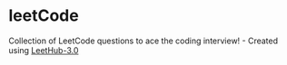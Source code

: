 # leetCode
Collection of LeetCode questions to ace the coding interview! - Created using [LeetHub-3.0](https://github.com/raphaelheinz/LeetHub-3.0)
